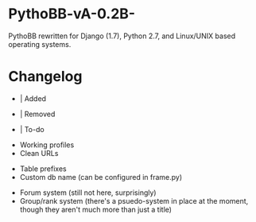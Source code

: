 PythoBB-vA-0.2B-
================

PythoBB rewritten for Django (1.7), Python 2.7, and Linux/UNIX based operating systems.

Changelog
=========

+ | Added
- | Removed
* | To-do

+ Working profiles
+ Clean URLs
- Table prefixes
- Custom db name (can be configured in frame.py)
* Forum system (still not here, surprisingly)
* Group/rank system (there's a psuedo-system in place at the moment, though they aren't much more than just a title)
